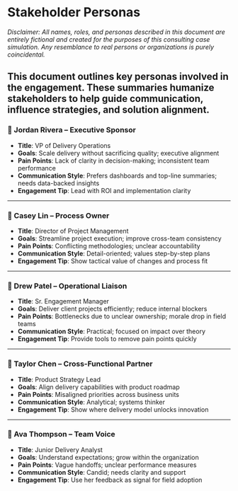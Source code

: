 # Stakeholder Personas

*Disclaimer: All names, roles, and personas described in this document are entirely fictional and created for the purposes of this consulting case simulation. Any resemblance to real persons or organizations is purely coincidental.*

This document outlines key personas involved in the engagement. These summaries humanize stakeholders to help guide communication, influence strategies, and solution alignment.
---

### 👤 Jordan Rivera – Executive Sponsor

- **Title**: VP of Delivery Operations  
- **Goals**: Scale delivery without sacrificing quality; executive alignment  
- **Pain Points**: Lack of clarity in decision-making; inconsistent team performance  
- **Communication Style**: Prefers dashboards and top-line summaries; needs data-backed insights  
- **Engagement Tip**: Lead with ROI and implementation clarity

---

### 👤 Casey Lin – Process Owner

- **Title**: Director of Project Management  
- **Goals**: Streamline project execution; improve cross-team consistency  
- **Pain Points**: Conflicting methodologies; unclear accountability  
- **Communication Style**: Detail-oriented; values step-by-step plans  
- **Engagement Tip**: Show tactical value of changes and process fit

---

### 👤 Drew Patel – Operational Liaison

- **Title**: Sr. Engagement Manager  
- **Goals**: Deliver client projects efficiently; reduce internal blockers  
- **Pain Points**: Bottlenecks due to unclear ownership; morale drop in field teams  
- **Communication Style**: Practical; focused on impact over theory  
- **Engagement Tip**: Provide tools to remove pain points quickly

---

### 👤 Taylor Chen – Cross-Functional Partner

- **Title**: Product Strategy Lead  
- **Goals**: Align delivery capabilities with product roadmap  
- **Pain Points**: Misaligned priorities across business units  
- **Communication Style**: Analytical; systems thinker  
- **Engagement Tip**: Show where delivery model unlocks innovation

---

### 👤 Ava Thompson – Team Voice

- **Title**: Junior Delivery Analyst  
- **Goals**: Understand expectations; grow within the organization  
- **Pain Points**: Vague handoffs; unclear performance measures  
- **Communication Style**: Candid; needs clarity and support  
- **Engagement Tip**: Use her feedback as signal for field adoption
